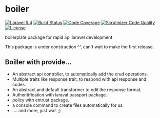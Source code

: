 # boiler

[![Laravel 5.4](https://img.shields.io/badge/Laravel-5.4-orange.svg)](http://laravel.com)
[![Build Status](https://scrutinizer-ci.com/g/yakuzan/boiler/badges/build.png?b=master)](https://scrutinizer-ci.com/g/yakuzan/boiler/build-status/master)
[![Code Coverage](https://scrutinizer-ci.com/g/yakuzan/boiler/badges/coverage.png?b=master)](https://scrutinizer-ci.com/g/yakuzan/boiler/?branch=master)
[![Scrutinizer Code Quality](https://scrutinizer-ci.com/g/yakuzan/boiler/badges/quality-score.png?b=master)](https://scrutinizer-ci.com/g/yakuzan/boiler/?branch=master)
[![License](https://img.shields.io/github/license/mashape/apistatus.svg)](https://github.com/yakuzan/boiler)

boilerplate package for rapid api laravel development.

This package is under construction ^^, can't wait to make the first release.

## Boiller with provide...
* An abstract api controller, to automatically add the crud operations.
* Multiple traits like response trait, to respond with api response and codes.
* An abstract and default transformer to edit the response format.
* Authentification with laraval passport package.
* policy with entrust package.
* a console command to create files automatically for us.
* .... and more, just wait ;)

